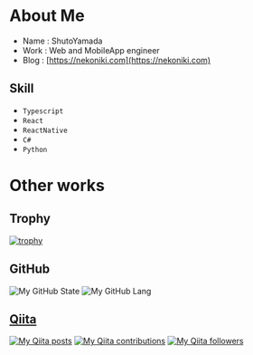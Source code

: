 # About Me
- Name : ShutoYamada
- Work : Web and MobileApp engineer
- Blog : [https://nekoniki.com](https://nekoniki.com)

## Skill
- `Typescript`
- `React`
- `ReactNative`
- `C#`
- `Python`

# Other works

## Trophy

[![trophy](https://github-profile-trophy.vercel.app/?username=ShutoYamada)](https://github.com/ryo-ma/github-profile-trophy)

## GitHub
![My GitHub State](https://github-readme-stats.vercel.app/api?username=shutoyamada&show_icons=true&count_private=true)
![My GitHub Lang](https://github-readme-stats.vercel.app/api/top-langs/?username=shutoyamada&layout=compact)

## [Qiita](https://qiita.com/nekoniki)
[![My Qiita posts](https://qiita-badge.apiapi.app/s/nekoniki/posts.svg)](http://qiita.com/nekoniki)
[![My Qiita contributions](https://qiita-badge.apiapi.app/s/nekoniki/contributions.svg)](http://qiita.com/nekoniki)
[![My Qiita followers](https://qiita-badge.apiapi.app/s/nekoniki/followers.svg)](http://qiita.com/nekoniki)

<!--
**ShutoYamada/ShutoYamada** is a ✨ _special_ ✨ repository because its `README.md` (this file) appears on your GitHub profile.

Here are some ideas to get you started:

- 🔭 I’m currently working on ...
- 🌱 I’m currently learning ...
- 👯 I’m looking to collaborate on ...
- 🤔 I’m looking for help with ...
- 💬 Ask me about ...
- 📫 How to reach me: ...
- 😄 Pronouns: ...
- ⚡ Fun fact: ...
-->

